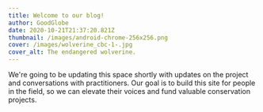 ```yaml
---
title: Welcome to our blog!
author: GoodGlobe
date: 2020-10-21T21:37:20.821Z
thumbnail: /images/android-chrome-256x256.png
cover: /images/wolverine_cbc-1-.jpg
cover_alt: The endangered wolverine.
---
```

We're going to be updating this space shortly with updates on the project and conversations with practitioners. Our goal is to build this site for people in the field, so we can elevate their voices and fund valuable conservation projects.
